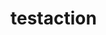 # testaction
<br><!-- Do not remove start of hero-bot --><br>

<br><!-- Do not remove end of hero-bot --><br>
